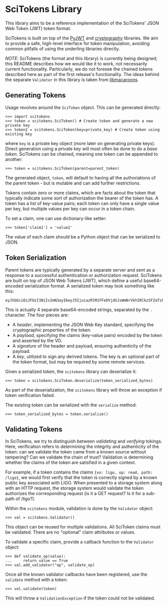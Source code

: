 
SciTokens Library
=================

This library aims to be a reference implementation of the SciTokens' JSON Web Token (JWT) token format.

SciTokens is built on top of the [PyJWT](https://github.com/jpadilla/pyjwt) and [cryptography](https://cryptography.io/en/latest/) libraries.  We aim to provide a safe, high-level interface for token manipulation, avoiding common pitfalls of using the underling libraries directly.

*NOTE*: SciTokens (the format and this library) is currently being designed; this README describes how we would like it to work, not necessarily current functionality.  Particularly, we do not foresee the chained tokens described here as part of the first release's functionality.  The ideas behind the separate `Validator` in this library is taken from [libmacaroons](https://github.com/rescrv/libmacaroons).

Generating Tokens
-----------------

Usage revolves around the `SciToken` object.  This can be generated directly:

```
>>> import scitokens
>>> token = scitokens.SciToken() # Create token and generate a new private key
>>> token2 = scitokens.SciToken(key=private_key) # Create token using existing key
```

where `key` is a private key object (more later on generating private keys).  Direct generation using a private key will most often be done to do a _base token_.  SciTokens can be chained, meaning one token can be appended to another:

```
>>> token = scitokens.SciToken(parent=parent_token)
```

The generated object, `token`, will default to having all the authoriations of the parent token - but is mutable and can add further restrictions.

Tokens contain zero or more claims, which are facts about the token that typically indicate some sort of authorization the bearer of the token has.  A token has a list of key-value pairs; each token can only have a single value per key, but multiple values per key can occur in a token chain.

To set a claim, one can use dictionary-like setter:

```
>>> token['claim1'] = 'value2'
```

The value of each claim should be a Python object that can be serialized to JSON.

Token Serialization
-------------------

Parent tokens are typically generated by a separate server and sent as a response to a successful authentication or authorization request.  SciTokens are built on top of JSON Web Tokens (JWT), which define a useful base64-encoded serialization format.  A serialized token may look something like this:

```
eyJhbGciOiJFUzI1NiIsImN3ayI6eyJ5IjoiazRlM1FFeDVjdGJsWmNrVkhINlkzSFZoTzFadUxVVWNZQW5ON0xkREV3YyIsIngiOiI4TkU2ZEE2T1g4NHBybHZEaDZUX3kwcWJOYmc5a2xWc2pYQnJnSkw5aElBIiwiY3J2IjoiUC0yNTYiLCJrdHkiOiJFQyJ9LCJ0eXAiOiJKV1QiLCJ4NXUiOiJodHRwczovL3ZvLmV4YW1wbGUuY29tL0pXUyJ9.eyJyZWFkIjoiL2xpZ28ifQ.uXVzbcOBCK4S4W89HzlWNmnE9ZcpuRHKTrTXYv8LZL9cDy3Injf97xNPm756fKcYwBO5KykYngFrUSGa4owglA.eyJjcnYiOiAiUC0yNTYiLCAia3R5IjogIkVDIiwgImQiOiAieWVUTTdsVXk5bGJEX2hnLVVjaGp0aXZFWHZxSWxoelJQVEVaZDBaNFBpOCJ9
```

This is actually 4 separate base64-encoded strings, separated by the `.` character.  The four pieces are:

* A *header*, implementing the JSON Web Key standard, specifying the cryptographic properties of the token.
* A *payload*, specifying the claims (key-value pairs) encoded by the token and asserted by the VO.
* A *signature* of the header and payload, ensuring authenticity of the payload.
* A *key*, utilized to sign any derived tokens.  The key is an optional part of the token format, but may be required by some remote services.

Given a serialized token, the `scitokens` library can deserialize it:

```
>>> token = scitokens.SciToken.deserialize(token_serialized_bytes)
```

As part of the deserialization, the `scitokens` library will throw an exception if token verification failed.

The existing token can be serialized with the `serialize` method:

```
>>> token_serialized_bytes = token.serialize()
```

Validating Tokens
---------------

In SciTokens, we try to distinguish between _validating_ and _verifying_ tokings.  Here, verification refers to determining the integrity and authenticity of the token: can we validate the token came from a known source without tampering?  Can we validate the chain of trust?  Validation is determining whether the claims of the token are satisfied in a given context.

For example, if a token contains the claims `{vo: ligo, op: read, path: /ligo}`, we would first verify that the token is correctly signed by a known public key associated with LIGO.  When presented to a storage system along with an HTTP request, the storage system would validate the token authorizes the corresponding request (is it a GET request?  Is it for a sub-path of /ligo?).

Within the `scitokens` module, validation is done by the `Validator` object:

```
>>> val = scitokens.Validator()
```

This object can be reused for multiple validations.  All SciToken claims must be validated.  There are no "optional" claim attributes or values.

To validate a specific claim, provide a callback function to the `Validator` object:

```
>>> def validate_op(value):
...     return value == True
>>> val.add_validator("op", validate_op)
```

Once all the known validator callbacks have been registered, use the `validate` method with a token:

```
>>> val.validate(token)
```

This will throw a `ValidationException` if the token could not be validated.

